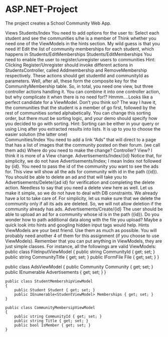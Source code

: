 # ASP.NET-Project
The project creates a School Community Web App.

Views
Students/Index
You need to add options for the user to:
Select each student and see the communities s/he is a member of
Think whether you need one of the ViewModels in the hints section. My wild guess is that you need it!
Edit the list of community memberships for each student, which happens in Students/EditMemberships
Students/EditMemberships
You need to enable the user to register/unregister users to communities
Hint: Clicking Register/Unregister should invoke different actions in StudentsController, called Addmembership and RemoveMembership respectively. These actions should get studentId and communityId as parameters. Well, after all, these form the composite key for the CommunityMembership table. So, in total, you need one view, but three controller actions handling it. You can combine it into one controller action, but why complicate it when there is no need for!?
Hmmm….Looks like a perfect candidate for a ViewModel. Don’t you think so?
The way I have it, the communities that the student is a member of go first, followed by the rest of communities sorted alphabetically. You can change this sorting order, but there must be sorting logic, and your demo should specify how you decided to go with sorting.
Hint: Sorting can be either in your query or using Linq after you extracted results into lists. It is up to you to choose the easier solution (the latter one)    
Communities/Index
You need to add a link “Ads” that will direct to a page that has a list of images that the community posted on their forum. (we call them ads)
Where do you need to make the change? Controller? View? I think it is more of a View change.
Advertisements/Index/{id}
Notice that, for simplicity, we do not have Advertisements/Index; I mean Index not followed by {id}. You need to pass the id of the community you want to see the ads for. This view will show all the ads for community with id in the path ({id}).
You should be able to delete an ad and that will take you to Advertisements/Delete/{ad id} for verification and completing the delete action. Needless to say that you need a delete view here as well.
Let us make it simple, so we do not have to deal with DB constraints. We already have a lot to take care of. For simplicity, let us make sure that we delete the community only if all its ads are deleted. So, we will not allow deletion if the community already has ads.
Advertisements/Create/{id}
The user should be able to upload an ad for a community whose id is in the path ({id}).
Do you wonder how to path additional data along with the file you upload? Maybe a quick look into hints and googling hidden input tags would help. 
Hints
ViewModels are your best friend. Use them as much as possible. You will probably need another 4 of them for this assignment (if you choose to use ViewModels). Remember that you can put anything in ViewModels, they are just simple classes. For instance, all the followings are valid ViewModels:
public class FileInputViewModel
{
public string CommunityId { get; set; }
public string CommunityTitle { get; set; }
public IFormFile File { get; set; }
}

public class AdsViewModel
{
public Community Community { get; set; }
public IEnumerable<Advertisement> Advertisements { get; set; }
}

    public class StudentMembershipViewModel
    {
        public Student Student { get; set; }
        public IEnumerable<StudentViewModel> Memberships { get; set; }
    }

    public class CommunityMembersipViewModel
    {
        public string CommunityId { get; set; }
        public string Title { get; set; }
        public bool IsMember { get; set; }
    }
